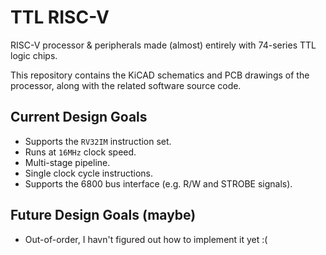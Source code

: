 # TTL RISC-V

RISC-V processor & peripherals made (almost) entirely with 74-series TTL logic chips.

This repository contains the KiCAD schematics and PCB drawings of the processor, along with the related software source code.

## Current Design Goals

* Supports the `RV32IM` instruction set.
* Runs at `16MHz` clock speed.
* Multi-stage pipeline.
* Single clock cycle instructions.
* Supports the 6800 bus interface (e.g. R/W and STROBE signals).

## Future Design Goals (maybe)

* Out-of-order, I havn't figured out how to implement it yet :(

